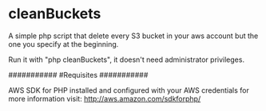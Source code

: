 cleanBuckets
============

A simple php script that delete every S3 bucket in your aws account but the one you specify at the beginning.

Run it with "php cleanBuckets", it doesn't need administrator privileges.

###########
#Requisites
###########

AWS SDK for PHP installed and configured with your AWS credentials for more information visit: http://aws.amazon.com/sdkforphp/
